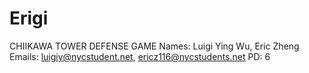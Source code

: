 # Erigi
CHIIKAWA TOWER DEFENSE GAME
Names: Luigi Ying Wu, Eric Zheng
Emails: luigiy@nycstudent.net, ericz116@nycstudents.net
PD: 6
